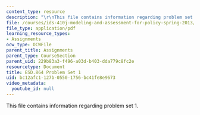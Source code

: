 ```yaml
---
content_type: resource
description: "\r\nThis file contains information regarding problem set 1."
file: /courses/ids-410j-modeling-and-assessment-for-policy-spring-2013/bc12afc1127b05501756bc41fe8e9673_MITESD_864S13_PS1.pdf
file_type: application/pdf
learning_resource_types:
- Assignments
ocw_type: OCWFile
parent_title: Assignments
parent_type: CourseSection
parent_uid: 229b83a3-f496-a03d-b403-dda779c8fc2e
resourcetype: Document
title: ESD.864 Problem Set 1
uid: bc12afc1-127b-0550-1756-bc41fe8e9673
video_metadata:
  youtube_id: null
---
```


This file contains information regarding problem set 1.

